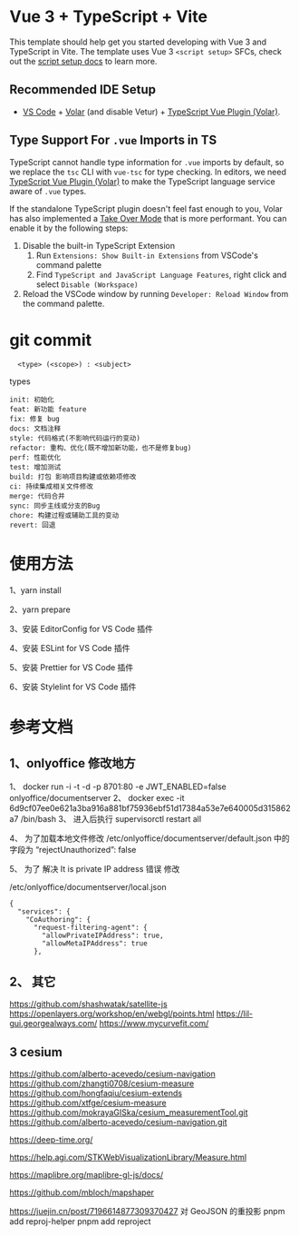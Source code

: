 # Vue 3 + TypeScript + Vite

This template should help get you started developing with Vue 3 and TypeScript in Vite. The template uses Vue 3 `<script setup>` SFCs, check out the [script setup docs](https://v3.vuejs.org/api/sfc-script-setup.html#sfc-script-setup) to learn more.

## Recommended IDE Setup

- [VS Code](https://code.visualstudio.com/) + [Volar](https://marketplace.visualstudio.com/items?itemName=Vue.volar) (and disable Vetur) + [TypeScript Vue Plugin (Volar)](https://marketplace.visualstudio.com/items?itemName=Vue.vscode-typescript-vue-plugin).

## Type Support For `.vue` Imports in TS

TypeScript cannot handle type information for `.vue` imports by default, so we replace the `tsc` CLI with `vue-tsc` for type checking. In editors, we need [TypeScript Vue Plugin (Volar)](https://marketplace.visualstudio.com/items?itemName=Vue.vscode-typescript-vue-plugin) to make the TypeScript language service aware of `.vue` types.

If the standalone TypeScript plugin doesn't feel fast enough to you, Volar has also implemented a [Take Over Mode](https://github.com/johnsoncodehk/volar/discussions/471#discussioncomment-1361669) that is more performant. You can enable it by the following steps:

1. Disable the built-in TypeScript Extension
   1. Run `Extensions: Show Built-in Extensions` from VSCode's command palette
   2. Find `TypeScript and JavaScript Language Features`, right click and select `Disable (Workspace)`
2. Reload the VSCode window by running `Developer: Reload Window` from the command palette.

# git commit

```
  <type> (<scope>) : <subject>
```

types

```
init: 初始化
feat: 新功能 feature
fix: 修复 bug
docs: 文档注释
style: 代码格式(不影响代码运行的变动)
refactor: 重构、优化(既不增加新功能，也不是修复bug)
perf: 性能优化
test: 增加测试
build: 打包 影响项目构建或依赖项修改
ci: 持续集成相关文件修改
merge: 代码合并
sync: 同步主线或分支的Bug
chore: 构建过程或辅助工具的变动
revert: 回退
```

# 使用方法

1、yarn install

2、yarn prepare

3、安装 EditorConfig for VS Code 插件

4、安装 ESLint for VS Code 插件

5、安装 Prettier for VS Code 插件

6、安装 Stylelint for VS Code 插件

# 参考文档

## 1、onlyoffice 修改地方

1、 docker run -i -t -d -p 8701:80 -e JWT_ENABLED=false onlyoffice/documentserver 2、 docker exec -it 6d9cf07ee0e621a3ba916a881bf75936ebf51d17384a53e7e640005d315862a7 /bin/bash 3、 进入后执行 supervisorctl restart all

4、 为了加载本地文件修改 /etc/onlyoffice/documentserver/default.json 中的字段为 “rejectUnauthorized”: false

5、 为了 解决 It is private IP address 错误 修改

/etc/onlyoffice/documentserver/local.json

```
{
  "services": {
    "CoAuthoring": {
      "request-filtering-agent": {
        "allowPrivateIPAddress": true,
        "allowMetaIPAddress": true
      },
```

## 2、 其它

https://github.com/shashwatak/satellite-js https://openlayers.org/workshop/en/webgl/points.html https://lil-gui.georgealways.com/ https://www.mycurvefit.com/

## 3 cesium

https://github.com/alberto-acevedo/cesium-navigation https://github.com/zhangti0708/cesium-measure https://github.com/hongfaqiu/cesium-extends https://github.com/xtfge/cesium-measure https://github.com/mokrayaGISka/cesium_measurementTool.git https://github.com/alberto-acevedo/cesium-navigation.git

https://deep-time.org/

https://help.agi.com/STKWebVisualizationLibrary/Measure.html

https://maplibre.org/maplibre-gl-js/docs/

https://github.com/mbloch/mapshaper

https://juejin.cn/post/7196614877309370427 对 GeoJSON 的重投影 pnpm add reproj-helper pnpm add reproject

